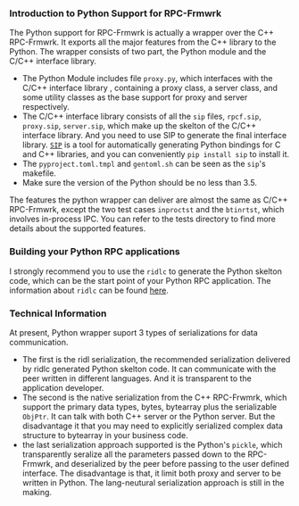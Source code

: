 ### Introduction to Python Support for RPC-Frmwrk
The Python support for RPC-Frmwrk is actually a wrapper over the C++ RPC-Frmwrk. It exports all the major features from the C++ library to the Python. The wrapper consists of two part, the Python module and the C/C++ interface library. 
  * The Python Module includes file `proxy.py`, which interfaces with the C/C++ interface library , containing a proxy class, a server class, and some utility classes as the base support for proxy and server respectively.
  * The C/C++ interface library consists of all the `sip` files, `rpcf.sip`, `proxy.sip`, `server.sip`, which make up the skelton of the C/C++ interface library. And you need to use SIP to generate the final interface library. [`SIP`](https://www.riverbankcomputing.com/software/sip) is a tool for automatically generating Python bindings for C and C++ libraries, and you can conveniently `pip install sip` to install it.
  * The `pyproject.toml.tmpl` and `gentoml.sh` can be seen as the `sip`'s makefile.
  * Make sure the version of the Python should be no less than 3.5.

The features the python wrapper can deliver are almost the same as C/C++ RPC-Frmwrk, except the two test cases `inproctst` and the `btinrtst`, which involves in-process IPC. You can refer to the tests directory to find more details about the supported features.

### Building your Python RPC applications
I strongly recommend you to use the `ridlc` to generate the Python skelton code, which can be the start point of your Python RPC application. The information about `ridlc` can be found [here](https://github.com/zhiming99/rpc-frmwrk/tree/master/ridl#introduction).

### Technical Information
At present, Python wrapper suport 3 types of serializations for data communication.
* The first is the ridl serialization, the recommended serialization delivered by ridlc generated Python skelton code. It can communicate with the peer written in different languages. And it is transparent to the application developer.
* The second is the native serialization from the C++ RPC-Frwmrk, which support the primary data types, bytes, bytearray plus the serializable `ObjPtr`. It can talk with both C++ server or the Python server. But the disadvantage it that you may need to explicitly serialized complex data structure to bytearray in your business code.
* the last serialization approach supported is the Python's `pickle`, which transparently seralize all the parameters passed down to the RPC-Frmwrk, and deserialized by the peer before passing to the user defined interface. The disadvantage is that, it limit both proxy and server to be written in Python. The lang-neutural serialization approach is still in the making. 

